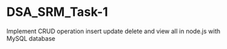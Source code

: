# DSA_SRM_Task-1
Implement CRUD operation insert update delete and view all in node.js with MySQL database
